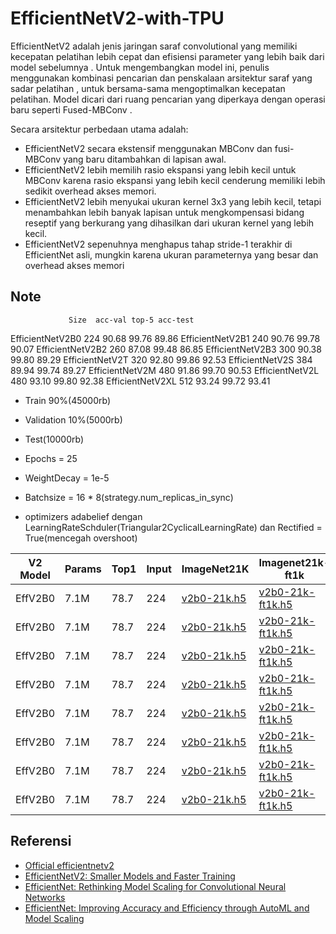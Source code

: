 # EfficientNetV2-with-TPU

EfficientNetV2 adalah jenis jaringan saraf convolutional yang memiliki kecepatan pelatihan lebih cepat dan efisiensi parameter yang lebih baik dari model sebelumnya . Untuk mengembangkan model ini, penulis menggunakan kombinasi pencarian dan penskalaan arsitektur saraf yang sadar pelatihan , untuk bersama-sama mengoptimalkan kecepatan pelatihan. Model dicari dari ruang pencarian yang diperkaya dengan operasi baru seperti Fused-MBConv .

Secara arsitektur perbedaan utama adalah:
- EfficientNetV2 secara ekstensif menggunakan MBConv dan fusi-MBConv yang baru ditambahkan di lapisan awal.
- EfficientNetV2 lebih memilih rasio ekspansi yang lebih kecil untuk MBConv karena rasio ekspansi yang lebih kecil cenderung memiliki lebih sedikit overhead akses memori.
- EfficientNetV2 lebih menyukai ukuran kernel 3x3 yang lebih kecil, tetapi menambahkan lebih banyak lapisan untuk mengkompensasi bidang reseptif yang berkurang yang dihasilkan dari ukuran kernel yang lebih kecil.
- EfficientNetV2 sepenuhnya menghapus tahap stride-1 terakhir di EfficientNet asli, mungkin karena ukuran parameternya yang besar dan overhead akses memori

## Note 


                 Size  acc-val top-5 acc-test
EfficientNetV2B0 224  90.68 99.76 89.86
EfficientNetV2B1 240  90.76 99.78 90.07 
EfficientNetV2B2 260  87.08 99.48 86.85
EfficientNetV2B3 300  90.38 99.80 89.29
EfficientNetV2T  320  92.80 99.86 92.53
EfficientNetV2S  384  89.94 99.74 89.27
EfficientNetV2M  480  91.86 99.70 90.53
EfficientNetV2L  480  93.10 99.80 92.38 
EfficientNetV2XL 512  93.24 99.72 93.41   

- Train 90%(45000rb)
- Validation 10%(5000rb) 
- Test(10000rb) 
- Epochs = 25
- WeightDecay = 1e-5
- Batchsize = 16 * 8(strategy.num_replicas_in_sync) 

- optimizers adabelief dengan LearningRateSchduler(Triangular2CyclicalLearningRate) dan Rectified = True(mencegah overshoot)

| V2 Model    | Params | Top1 | Input | ImageNet21K | Imagenet21k-ft1k | Imagenet |
  | ----------- | ------ | ---- | ----- | ----------- | ---------------- | -------- |
  | EffV2B0 | 7.1M  | 78.7 | 224 | [v2b0-21k.h5](https://github.com/leondgarse/keras_efficientnet_v2/releases/download/effnetv2_pretrained/efficientnetv2-b0-21k.h5)|[v2b0-21k-ft1k.h5](https://github.com/leondgarse/keras_efficientnet_v2/releases/download/effnetv2_pretrained/efficientnetv2-b0-21k-ft1k.h5)|[v2b0-imagenet.h5](https://github.com/leondgarse/keras_efficientnet_v2/releases/download/effnetv2_pretrained/efficientnetv2-b0-imagenet.h5)|
  | EffV2B0 | 7.1M  | 78.7 | 224 | [v2b0-21k.h5](https://github.com/leondgarse/keras_efficientnet_v2/releases/download/effnetv2_pretrained/efficientnetv2-b0-21k.h5)|[v2b0-21k-ft1k.h5](https://github.com/leondgarse/keras_efficientnet_v2/releases/download/effnetv2_pretrained/efficientnetv2-b0-21k-ft1k.h5)|[v2b0-imagenet.h5](https://github.com/leondgarse/keras_efficientnet_v2/releases/download/effnetv2_pretrained/efficientnetv2-b0-imagenet.h5)|
  | EffV2B0 | 7.1M  | 78.7 | 224 | [v2b0-21k.h5](https://github.com/leondgarse/keras_efficientnet_v2/releases/download/effnetv2_pretrained/efficientnetv2-b0-21k.h5)|[v2b0-21k-ft1k.h5](https://github.com/leondgarse/keras_efficientnet_v2/releases/download/effnetv2_pretrained/efficientnetv2-b0-21k-ft1k.h5)|[v2b0-imagenet.h5](https://github.com/leondgarse/keras_efficientnet_v2/releases/download/effnetv2_pretrained/efficientnetv2-b0-imagenet.h5)|
  | EffV2B0 | 7.1M  | 78.7 | 224 | [v2b0-21k.h5](https://github.com/leondgarse/keras_efficientnet_v2/releases/download/effnetv2_pretrained/efficientnetv2-b0-21k.h5)|[v2b0-21k-ft1k.h5](https://github.com/leondgarse/keras_efficientnet_v2/releases/download/effnetv2_pretrained/efficientnetv2-b0-21k-ft1k.h5)|[v2b0-imagenet.h5](https://github.com/leondgarse/keras_efficientnet_v2/releases/download/effnetv2_pretrained/efficientnetv2-b0-imagenet.h5)|
  | EffV2B0 | 7.1M  | 78.7 | 224 | [v2b0-21k.h5](https://github.com/leondgarse/keras_efficientnet_v2/releases/download/effnetv2_pretrained/efficientnetv2-b0-21k.h5)|[v2b0-21k-ft1k.h5](https://github.com/leondgarse/keras_efficientnet_v2/releases/download/effnetv2_pretrained/efficientnetv2-b0-21k-ft1k.h5)|[v2b0-imagenet.h5](https://github.com/leondgarse/keras_efficientnet_v2/releases/download/effnetv2_pretrained/efficientnetv2-b0-imagenet.h5)|
  | EffV2B0 | 7.1M  | 78.7 | 224 | [v2b0-21k.h5](https://github.com/leondgarse/keras_efficientnet_v2/releases/download/effnetv2_pretrained/efficientnetv2-b0-21k.h5)|[v2b0-21k-ft1k.h5](https://github.com/leondgarse/keras_efficientnet_v2/releases/download/effnetv2_pretrained/efficientnetv2-b0-21k-ft1k.h5)|[v2b0-imagenet.h5](https://github.com/leondgarse/keras_efficientnet_v2/releases/download/effnetv2_pretrained/efficientnetv2-b0-imagenet.h5)|
  | EffV2B0 | 7.1M  | 78.7 | 224 | [v2b0-21k.h5](https://github.com/leondgarse/keras_efficientnet_v2/releases/download/effnetv2_pretrained/efficientnetv2-b0-21k.h5)|[v2b0-21k-ft1k.h5](https://github.com/leondgarse/keras_efficientnet_v2/releases/download/effnetv2_pretrained/efficientnetv2-b0-21k-ft1k.h5)|[v2b0-imagenet.h5](https://github.com/leondgarse/keras_efficientnet_v2/releases/download/effnetv2_pretrained/efficientnetv2-b0-imagenet.h5)|
  | EffV2B0 | 7.1M  | 78.7 | 224 | [v2b0-21k.h5](https://github.com/leondgarse/keras_efficientnet_v2/releases/download/effnetv2_pretrained/efficientnetv2-b0-21k.h5)|[v2b0-21k-ft1k.h5](https://github.com/leondgarse/keras_efficientnet_v2/releases/download/effnetv2_pretrained/efficientnetv2-b0-21k-ft1k.h5)|[v2b0-imagenet.h5](https://github.com/leondgarse/keras_efficientnet_v2/releases/download/effnetv2_pretrained/efficientnetv2-b0-imagenet.h5)|


## Referensi

- [Official efficientnetv2](https://github.com/google/automl/tree/master/efficientnetv2)
- [EfficientNetV2: Smaller Models and Faster Training](https://arxiv.org/pdf/2104.00298) 
- [EfficientNet: Rethinking Model Scaling for Convolutional Neural Networks](https://arxiv.org/pdf/1905.11946) 
- [EfficientNet: Improving Accuracy and Efficiency through AutoML and Model Scaling](https://ai.googleblog.com/2019/05/efficientnet-improving-accuracy-and.html?m=1) 
